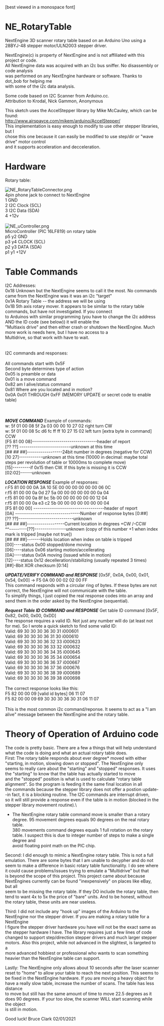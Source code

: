 [best viewed in a monospace font]
# NE_RotaryTable
NextEngine 3D scanner rotary table based on an Arduino Uno using a 28BYJ-48 stepper motor/ULN2003 stepper driver.

NextEngine(c) is property of NextEngine and is not affiliated with this project or code.\
All NextEngine data was acquired with an i2c bus sniffer.  No disassembly or code analysis\
was performed on any NextEngine hardware or software.  Thanks to dot_bob for helping me \
with some of the i2c data analysis.

Some code based on I2C Scanner from Arduino.cc.\
Attribution to Krodal, Nick Gammon, Anonymous

This sketch uses the AccelStepper library by Mike McCauley, which can be found:\
http://www.airspayce.com/mikem/arduino/AccelStepper/ \
This implementation is easy enough to modify to use other stepper libraries, but I \
chose this one because it can easily be modified to use step/dir or "wave drive" motor control\
and it supports acceleration and decceleration.

# Hardware
Rotary table:

![NE_RotaryTableConnector.png](https://github.com/1bigpig/NE_RotaryTable/blob/main/NE_RotaryTableConnector.png)
\
4pin phone jack to connect to NextEngine\
1 GND\
2 I2C Clock (SCL)\
3 I2C Data  (SDA)\
4 +12v\
\
![NE_uController.png](https://github.com/1bigpig/NE_RotaryTable/blob/main/NE_uController.png)
\
MicroController (PIC 16LF819) on rotary table\
p5	y2	GND \
p3	y4	CLOCK (SCL)\
p2	y3	DATA  (SDA)\
p1	y1	+12V

# Table Commands
I2C Addresses:\
0x18 Unknown but the NextEngine seems to call it the most.  No commands came from the NextEngine was it was an i2c "target"\
0x1A Rotary Table -- the address we will be using\
0x1B 5th axis rotary mover.  It appears to be similar to the rotary table commands, but have not investigated.  If you connect\
to Arduinos with similar programming (you have to change the i2c address AND the ID code (see below)) it will enable the\
"Multiaxis drive" and then either crash or shutdown the NextEngine.  Much more work is needs here, but I have no access to a \
Multidrive, so that work with have to wait.\
\
\
I2C commands and responses:\
\
All commands start with 0x5F\
Second byte determines type of action\
0x05 is preamble or data\
0x01 is a move command\
0x82 am I alive/status command\
0x81 Where are you located and in motion?\
0x0A 0x01 THROUGH 0xFF (MEMORY UPDATE or secret code to enable table)\
\
\
\
___MOVE COMMAND___
Example of commands:\
w: 5f 01 00 08 5f 2a 03 00 00 10 27 02    right turn CW\
w: 5f 01 00 08 5c d6 fc ff ff 10 27 15 02   left turn [extra byte in command] CCW\
  [F5 81 00 08]---------------------------------header of report\
              [?? ??] --------------------------unknown at this time\
                    [## ## ##]------------------24bit number in degrees (negative for CCW)\
                             [10 27]------------unknown at this time (10000 in decimal: maybe total steps per revolution of table or 10000ms to complete move)\
                                   [15]---------if 0x15 then CW.  If this byte is missing it is CCW\
                                   [02:02]------unknown
                                   
                                   
___LOCATION RESPONSE___
Example of responses:\
r:F5 81 00 00 0A 3A 10 5E 00 00 00 00 00 00 06 0C\
r:f5 81 00 00 0a 0d 27 5a 00 00 00 00 00 00 0a 04\
r:f5 81 00 00 0a 8f bc 5b 00 00 00 00 00 00 12 04\
r:f5 81 00 00 0a e3 c2 5b 00 00 00 00 00 00 00 04\
 [F5 81 00 00] ------------------------------------header of report\
             [0A] ---------------------------------Number of response bytes [0:##]\
                [?? ??]----------------------------unknown \
                      [## ## ##]-------------------Current location in degrees +CW /-CCW\
                    ^^---------[??]----------------unknown (copy of this number +1 when index mark is tripped [maybe not true])\
                                  [## ## ##]-------Holds location when index on table is tripped\
                                           [00]----status 0x00 stopped/done moving\
                                           [06]----status 0x06 starting motion/accellerating\
                                           [0A]----status 0x0A moving (issued while in motion)\
                                           [12]----status 0x12 decelleration/stabilizing (usually repeated 3 times)\
                                              [##]-8bit XOR checksum [0:14]
                                              
___UPDATE/VERIFY COMMAND and RESPONSE___
[0x5F, 0x0A, 0x00, 0x01, 0x54, 0x00] -> F5 0A 00 00 02 02 00 FF\
This command responds with a circular ring of bytes.  If these bytes are not correct, the NextEngine will not communicate with the table.\
To simplify things, I just copied the real response codes into an array and send them in the order asked by the NextEngine (sequential).

___Request Table ID COMMAND and RESPONSE___
Get table ID command [0x5F, 0x82, 0x00, 0x00, 0xDD]\
The response requires a valid ID.  Not just any number will do (at least not for me).  So I wrote a quick sketch to find some valid ID:\
Valid:  69 30 30 30 36 30 31  i000601\
Valid:  69 30 30 30 36 31 30  i000610\
Valid:  69 30 30 30 36 32 33  i000623\
Valid:  69 30 30 30 36 33 32  i000632\
Valid:  69 30 30 30 36 34 35  i000645\
Valid:  69 30 30 30 36 35 34  i000654\
Valid:  69 30 30 30 36 36 37  i000667\
Valid:  69 30 30 30 36 37 36  i000676\
Valid:  69 30 30 30 36 38 39  i000689\
Valid:  69 30 30 30 36 39 38  i000698\
\
The correct response looks like this:\
F5 82 00 00 09 [valid id bytes] 06 11 07\
F5 82 00 00 09 69 30 30 30 36 30 31 06 11 07\
\
This is the most common i2c command/reponse.  It seems to act as a "I am alive" message between the NextEngine and the rotary table.

# Theory of Operation of Arduino code
The code is pretty basic.  There are a few a things that will help understand what the code is doing and what an actual rotary table does.\
First:  The rotary table responds about ever degree* moved with either "starting, in motion, slowing down or stopped".  The NextEngine only\
seems to really care about the "starting" and "stopped" responses.  It uses the "starting" to know that the table has actually started to move\
and the "stopped" position is what is used to calculate "rotary table alignment".  So the program is feeding it the same final location in all\
the commands because the stepper library does not offer a postion update--in fact, it is a blocking routine.  The I2C commands are interrupt driven,\
so it will still provide a response even if the table is in motion (blocked in the stepper library movement routine).\
* The NextEngine rotary table command move is smaller than a rotary degree.  95 movement degrees equals 90 degrees on the real rotary table.\
380 movements command degrees equals 1 full rotation on the rotary table.  I suspect this is due to integer number of steps to make a single degree and\
avoid floating point math on the PIC chip.

Second:  I did enough to mimic a NextEngine rotary table.  This is not a full emulation.  There are some bytes that I am unable to decypher and do not\
seem to make a difference in basic rotary table functionality.  I do see where it could cause problems/issues trying to emulate a "Multidrive" but that\
is beyond the scope of this project.  This project came about because NextEngines currently can be found "inexpensively" on places like eBay, but all\
seem to be missing the rotary table.  If they DO include the rotary table, then tend to want 4x to 5x the price of "bare" units.  And to be honest, without\
the rotary table, these units are near useless.

Third:  I did not include any "hook up" images of the Arduino to the NextEngine nor the stepper driver.  If you are making a rotary table for a NextEngine\
I figure the stepper driver hardware you have will not be the exact same as the stepper hardware I have.  The library requires just a few lines of code\
changed to support step/direction stepper drivers and much larger stepper motors.  Also this project, while not advanced in the slightest, is targeted to a\
more advanced hobbiest or professional who wants to scan something heavier than the NextEngine table can support.

Lastly:  The NextEngine only allows about 10 seconds after the laser scanner reset to "home" to allow your table to reach the next position.  This seems to\
be fixed in the NextEngine hardware.  If you are moving a heavy object for have a really slow table, increase the number of scans.  The table has less distance\
to move but still has the same amount of time to move 22.5 degrees as it does 90 degrees.  If your too slow, the scanner WILL start scanning while the object\
is still in motion.

Good luck!
Bruce Clark
02/01/2021
